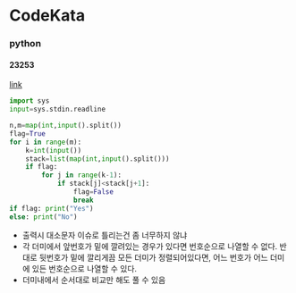 # CodeKata
### python
#### 23253
[link](https://www.acmicpc.net/problem/23253)
```python
import sys
input=sys.stdin.readline

n,m=map(int,input().split())
flag=True
for i in range(m):
    k=int(input())
    stack=list(map(int,input().split()))
    if flag:
        for j in range(k-1):
            if stack[j]<stack[j+1]:
                flag=False
                break
if flag: print("Yes")
else: print("No")
```
- 출력시 대소문자 이슈로 틀리는건 좀 너무하지 않냐
- 각 더미에서 앞번호가 밑에 깔려있는 경우가 있다면 번호순으로 나열할 수 없다. 반대로 뒷번호가 밑에 깔리게끔 모든 더미가 정렬되어있다면, 어느 번호가 어느 더미에 있든 번호순으로 나열할 수 있다. 
- 더미내에서 순서대로 비교만 해도 풀 수 있음